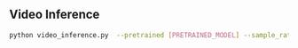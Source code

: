 
## Video Inference

```bash
python video_inference.py  --pretrained [PRETRAINED_MODEL] --sample_rate [SAMPLE_RATE] --output_path [OUTPUT_PATH] --batch_size [BATCH_SIZE] --video_path [VIDEO_PATH] 
```
